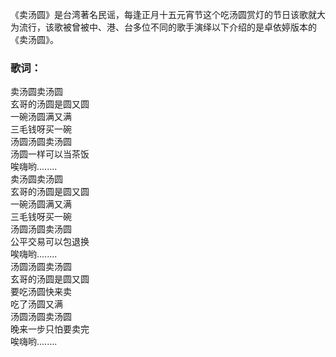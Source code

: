 

《卖汤圆》是台湾著名民谣，每逢正月十五元宵节这个吃汤圆赏灯的节日该歌就大为流行，该歌被曾被中、港、台多位不同的歌手演绎以下介绍的是卓依婷版本的《卖汤圆》。

### 歌词：

卖汤圆卖汤圆  
玄哥的汤圆是圆又圆  
一碗汤圆满又满  
三毛钱呀买一碗  
汤圆汤圆卖汤圆  
汤圆一样可以当茶饭  
唉嗨哟........  
卖汤圆卖汤圆  
玄哥的汤圆是圆又圆  
一碗汤圆满又满  
三毛钱呀买一碗  
汤圆汤圆卖汤圆  
公平交易可以包退换  
唉嗨哟........  
汤圆汤圆卖汤圆  
玄哥的汤圆是圆又圆  
要吃汤圆快来卖  
吃了汤圆又满  
汤圆汤圆卖汤圆  
晚来一步只怕要卖完  
唉嗨哟........

